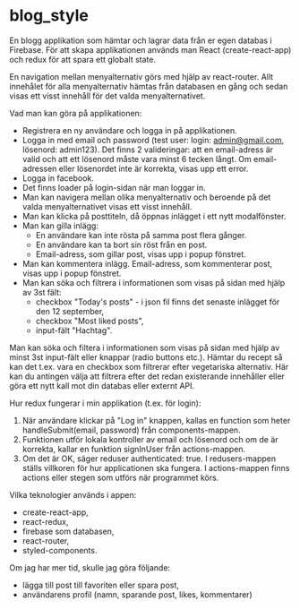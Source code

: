 # blog_style

En blogg applikation som hämtar och lagrar data från er egen databas i Firebase.
För att skapa applikationen används man React (create-react-app) och redux för att spara ett globalt state.


En navigation mellan menyalternativ görs med hjälp av react-router.
Allt innehålet för alla menyalternativ hämtas från databasen en gång och sedan visas ett visst innehåll för det valda menyalternativet.

Vad man kan göra på applikationen:
* Registrera en ny användare och logga in på applikationen.
* Logga in med email och password (test user: login: admin@gmail.com, lösenord: admin123).
  Det finns 2 valideringar: att en email-adress är valid och att ett lösenord måste vara minst 6 tecken långt. Om email-adressen eller lösenordet inte är korrekta, visas upp ett error.
* Logga in facebook.
* Det finns loader på login-sidan när man loggar in.
* Man kan navigera mellan olika menyalternativ och beroende på det valda menyalternativet visas ett visst innehåll.
* Man kan klicka på posttiteln, då öppnas inlägget i ett nytt modalfönster.
* Man kan gilla inlägg:
  * En användare kan inte rösta på samma post flera gånger.
  * En användare kan ta bort sin röst från en post.
  * Email-adress, som gillar post, visas upp i popup fönstret.
* Man kan kommentera inlägg. Email-adress, som kommenterar post, visas upp i popup fönstret.
* Man kan söka och filtrera i informationen som visas på sidan med hjälp av 3st fält:
  * checkbox "Today's posts" - i json fil finns det senaste inlägget för den 12 september,
  * checkbox "Most liked posts",
  * input-fält "Hachtag".


Man kan söka och filtera i informationen som visas på sidan med hjälp av minst 3st input-fält eller knappar (radio buttons etc.). Hämtar du recept så kan det t.ex. vara en checkbox som filtrerar efter vegetariska alternativ. Här kan du antingen välja att filtrera efter det redan existerande innehåller eller göra ett nytt kall mot din databas eller externt API.


Hur redux fungerar i min applikation (t.ex. för login):
1. När användare klickar på "Log in" knappen, kallas en function som heter handleSubmit(email, password) från components-mappen.
2. Funktionen utför lokala kontroller av email och lösenord och om de är korrekta, kallar en funktion signInUser från actions-mappen.
3. Om det är OK, säger reduser authenticated: true.
I redusers-mappen ställs villkoren för hur applicationen ska fungera. I actions-mappen finns actions eller stegen som utförs när programmet körs.


Vilka teknologier används i appen:
* create-react-app,
* react-redux,
* firebase som databasen,
* react-router,
* styled-components.


Om jag har mer tid, skulle jag göra följande:
* lägga till post till favoriten eller spara post,
* användarens profil (namn, sparande post, likes, kommentarer)

